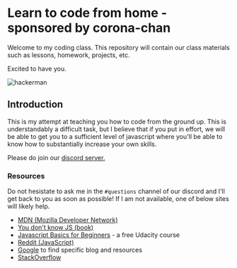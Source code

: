 # Learn to code from home - sponsored by corona-chan

Welcome to my coding class. This repository will contain our class materials such as lessons, homework, projects, etc.

Excited to have you.

![hackerman](https://i.kym-cdn.com/entries/icons/original/000/021/807/ig9OoyenpxqdCQyABmOQBZDI0duHk2QZZmWg2Hxd4ro.jpg)

## Introduction

This is my attempt at teaching you how to code from the ground up. This is understandably a difficult task, but I believe that if you put in effort, we will be able to get you to a sufficient level of javascript where you'll be able to know how to substantially increase your own skills. 

Please do join our [discord server.](https://discord.gg/eYPgbp)

### Resources

Do not hesistate to ask me in the `#questions` channel of our discord and I'll get back to you as soon as possible! If I am not available, one of below sites will likely help. 

- [MDN (Mozilla Developer Network)](https://developer.mozilla.org/en-US/search?q=)
- [You don't know JS (book)](https://github.com/getify/You-Dont-Know-JS)
- [Javascript Basics for Beginners](https://www.udacity.com/course/javascript-basics--ud804) - a free Udacity course
- [Reddit (JavaScript)](https://www.reddit.com/r/javascript/)
- [Google](https://www.google.com/) to find specific blog and resources
- [StackOverflow](https://stackoverflow.com/questions/tagged/javascript)
